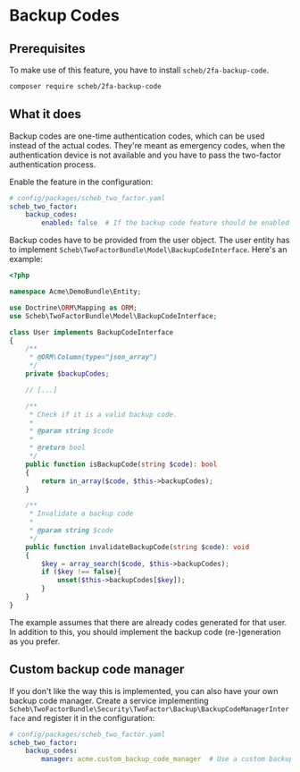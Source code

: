 Backup Codes
============

## Prerequisites

To make use of this feature, you have to install `scheb/2fa-backup-code`.

```bash
composer require scheb/2fa-backup-code
```

## What it does

Backup codes are one-time authentication codes, which can be used instead of the actual codes. They're meant as
emergency codes, when the authentication device is not available and you have to pass the two-factor authentication
process.

Enable the feature in the configuration:

```yaml
# config/packages/scheb_two_factor.yaml
scheb_two_factor:
    backup_codes:
        enabled: false  # If the backup code feature should be enabled
```

Backup codes have to be provided from the user object. The user entity has to implement
`Scheb\TwoFactorBundle\Model\BackupCodeInterface`. Here's an example:

```php
<?php

namespace Acme\DemoBundle\Entity;

use Doctrine\ORM\Mapping as ORM;
use Scheb\TwoFactorBundle\Model\BackupCodeInterface;

class User implements BackupCodeInterface
{
    /**
     * @ORM\Column(type="json_array")
     */
    private $backupCodes;

    // [...]

    /**
     * Check if it is a valid backup code.
     *
     * @param string $code
     *
     * @return bool
     */
    public function isBackupCode(string $code): bool
    {
        return in_array($code, $this->backupCodes);
    }

    /**
     * Invalidate a backup code
     *
     * @param string $code
     */
    public function invalidateBackupCode(string $code): void
    {
        $key = array_search($code, $this->backupCodes);
        if ($key !== false){
            unset($this->backupCodes[$key]);
        }
    }
}
```

The example assumes that there are already codes generated for that user. In addition to this, you should implement the
backup code (re-)generation as you prefer.

## Custom backup code manager

If you don't like the way this is implemented, you can also have your own backup code manager. Create a service
implementing `Scheb\TwoFactorBundle\Security\TwoFactor\Backup\BackupCodeManagerInterface` and register it in the
configuration:

```yaml
# config/packages/scheb_two_factor.yaml
scheb_two_factor:
    backup_codes:
        manager: acme.custom_backup_code_manager  # Use a custom backup code manager
```
